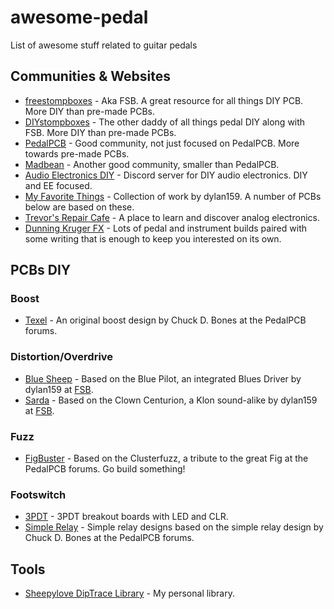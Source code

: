 # awesome-pedal
List of awesome stuff related to guitar pedals

## Communities & Websites

* [freestompboxes](https://www.freestompboxes.org/) - Aka FSB. A great resource for all things DIY PCB. More DIY than pre-made PCBs.
* [DIYstompboxes](https://www.diystompboxes.com/smfforum/) - The other daddy of all things pedal DIY along with FSB. More DIY than pre-made PCBs.
* [PedalPCB](https://forum.pedalpcb.com/) - Good community, not just focused on PedalPCB. More towards pre-made PCBs.
* [Madbean](https://www.madbeanpedals.com/forum/index.php) - Another good community, smaller than PedalPCB.
* [Audio Electronics DIY](https://discord.gg/bMuhX4TkZM) - Discord server for DIY audio electronics. DIY and EE focused.
* [My Favorite Things](https://bentfishbowl.wixsite.com/electronics) - Collection of work by dylan159. A number of PCBs below are based on these.
* [Trevor's Repair Cafe](https://therepaircafe.wordpress.com/) - A place to learn and discover analog electronics.
* [Dunning Kruger FX](https://dunningkrugerfx.com/) - Lots of pedal and instrument builds paired with some writing that is enough to keep you interested on its own.

## PCBs DIY
### Boost
* [Texel](https://github.com/szukalski/pedal-texel) - An original boost design by Chuck D. Bones at the PedalPCB forums.
### Distortion/Overdrive
* [Blue Sheep](https://github.com/szukalski/pedal-bluesheep) - Based on the Blue Pilot, an integrated Blues Driver by dylan159 at [FSB](https://www.freestompboxes.org/viewtopic.php?t=31625).
* [Sarda](https://github.com/szukalski/pedal-sarda/tree/main) - Based on the Clown Centurion, a Klon sound-alike by dylan159 at [FSB](https://www.freestompboxes.org/viewtopic.php?t=31222).
### Fuzz
* [FigBuster](https://github.com/szukalski/pedal-figbuster) - Based on the Clusterfuzz, a tribute to the great Fig at the PedalPCB forums. Go build something!
### Footswitch
* [3PDT](https://github.com/szukalski/pedal-3pdt) - 3PDT breakout boards with LED and CLR.
* [Simple Relay](https://github.com/szukalski/pedal-simple-relay) - Simple relay designs based on the simple relay design by Chuck D. Bones at the PedalPCB forums.

## Tools
* [Sheepylove DipTrace Library](https://github.com/szukalski/sheepylove-diptrace) - My personal library.
